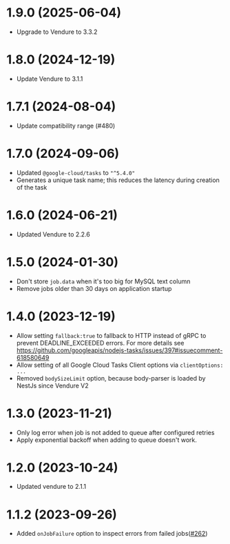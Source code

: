 # 1.9.0 (2025-06-04)

- Upgrade to Vendure to 3.3.2

# 1.8.0 (2024-12-19)

- Update Vendure to 3.1.1

# 1.7.1 (2024-08-04)

- Update compatibility range (#480)

# 1.7.0 (2024-09-06)

- Updated `@google-cloud/tasks` to `"^5.4.0"`
- Generates a unique task name; this reduces the latency during creation of the task

# 1.6.0 (2024-06-21)

- Updated Vendure to 2.2.6

# 1.5.0 (2024-01-30)

- Don't store `job.data` when it's too big for MySQL text column
- Remove jobs older than 30 days on application startup

# 1.4.0 (2023-12-19)

- Allow setting `fallback:true` to fallback to HTTP instead of gRPC to prevent DEADLINE_EXCEEDED errors. For more details see https://github.com/googleapis/nodejs-tasks/issues/397#issuecomment-618580649
- Allow setting of all Google Cloud Tasks Client options via `clientOptions: ...`
- Removed `bodySizeLimit` option, because body-parser is loaded by NestJs since Vendure V2

# 1.3.0 (2023-11-21)

- Only log error when job is not added to queue after configured retries
- Apply exponential backoff when adding to queue doesn't work.

# 1.2.0 (2023-10-24)

- Updated vendure to 2.1.1

# 1.1.2 (2023-09-26)

- Added `onJobFailure` option to inspect errors from failed jobs([#262](https://github.com/Pinelab-studio/pinelab-vendure-plugins/pull/262))
